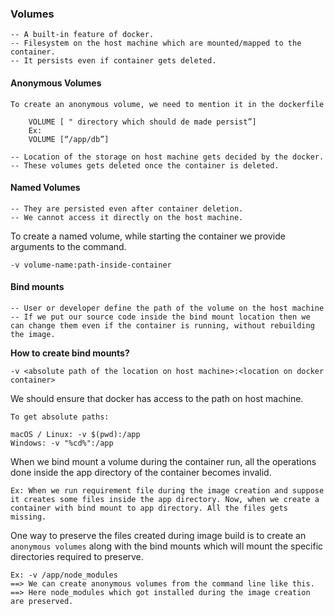 ### Volumes 
    -- A built-in feature of docker.
    -- Filesystem on the host machine which are mounted/mapped to the container.
    -- It persists even if container gets deleted.


#### Anonymous Volumes

    To create an anonymous volume, we need to mention it in the dockerfile

```
    VOLUME [ " directory which should de made persist”]
    Ex:
    VOLUME [“/app/db”]
```

    -- Location of the storage on host machine gets decided by the docker.
    -- These volumes gets deleted once the container is deleted.


#### Named Volumes

    -- They are persisted even after container deletion.
    -- We cannot access it directly on the host machine.

To create a named volume, while starting the container we provide arguments to the command.

`-v volume-name:path-inside-container`

#### Bind mounts

    -- User or developer define the path of the volume on the host machine
    -- If we put our source code inside the bind mount location then we can change them even if the container is running, without rebuilding the image.


<strong>How to create bind mounts?</strong>

`-v <absolute path of the location on host machine>:<location on docker container>`

We should ensure that docker has access to the path on host machine.

```
To get absolute paths:

macOS / Linux: -v $(pwd):/app
Windows: -v "%cd%":/app
```

When we bind mount a volume during the container run, all the operations done inside the app directory of the container becomes invalid.
```
Ex: When we run requirement file during the image creation and suppose it creates some files inside the app directory. Now, when we create a container with bind mount to app directory. All the files gets missing.
```

One way to preserve the files created during image build is to create an `anonymous volumes` along with the bind mounts which will mount the specific directories required to preserve.

```
Ex: -v /app/node_modules
==> We can create anonymous volumes from the command line like this.
==> Here node_modules which got installed during the image creation are preserved.
```
